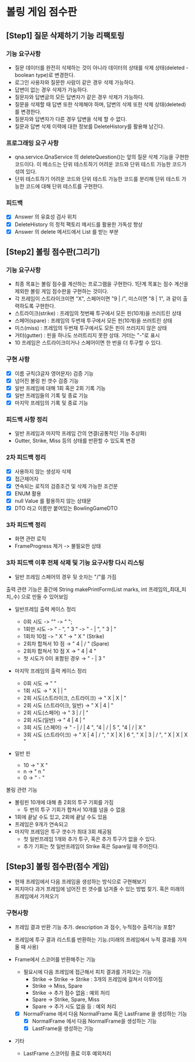 # 볼링 게임 점수판

## [Step1] 질문 삭제하기 기능 리팩토링

### 기능 요구사항

* 질문 데이터를 완전히 삭제하는 것이 아니라 데이터의 상태를 삭제 상태(deleted - boolean type)로 변경한다.
* 로그인 사용자와 질문한 사람이 같은 경우 삭제 가능하다.
* 답변이 없는 경우 삭제가 가능하다.
* 질문자와 답변글의 모든 답변자가 같은 경우 삭제가 가능하다.
* 질문을 삭제할 때 답변 또한 삭제해야 하며, 답변의 삭제 또한 삭제 상태(deleted)를 변경한다.
* 질문자와 답변자가 다른 경우 답변을 삭제 할 수 없다.
* 질문과 답변 삭제 이력에 대한 정보를 DeleteHistory를 활용해 남긴다.

### 프로그래밍 요구 사항

* qna.service.QnaService 의 deleteQuestion()는 앞의 질문 삭제 기능을 구현한 코드이다. 이 메소드는 단위 테스트하기 어려운 코드와 단위 테스트 가능한 코드가 섞여 있다.
* 단위 테스트하기 어려운 코드와 단위 테스트 가능한 코드를 분리해 단위 테스트 가능한 코드에 대해 단위 테스트를 구현한다.

### 피드백

* [X] Answer 의 유효성 검사 위치
* [X] DeleteHistory 의 정적 팩토리 메서드를 활용한 가독성 향상
* [X] Answer 의 delete 메서드에서 List<DeleteHistory> 를 받는 부분

## [Step2] 볼링 점수판(그리기)

### 기능 요구사항

* 최종 목표는 볼링 점수를 계산하는 프로그램을 구현한다. 1단계 목표는 점수 계산을 제외한 볼링 게임 점수판을 구현하는 것이다.
* 각 프레임이 스트라이크이면 "X", 스페어이면 "9 | /", 미스이면 "8 | 1", 과 같이 출력하도록 구현한다.
* 스트라이크(strike) : 프레임의 첫번째 투구에서 모든 핀(10개)을 쓰러트린 상태
* 스페어(spare) : 프레임의 두번재 투구에서 모든 핀(10개)을 쓰러트린 상태
* 미스(miss) : 프레임의 두번재 투구에서도 모든 핀이 쓰러지지 않은 상태
* 거터(gutter) : 핀을 하나도 쓰러트리지 못한 상태. 거터는 "-"로 표시
* 10 프레임은 스트라이크이거나 스페어이면 한 번을 더 투구할 수 있다.

### 구현 사항

* [X] 이름 규칙(3글자 영어문자) 검증 기능
* [X] 넘어진 볼링 핀 갯수 검증 기능
* [X] 일반 프레임에 대해 1회 혹은 2회 기록 기능
* [X] 일반 프레임들의 기록 및 종료 기능
* [X] 마지막 프레임의 기록 및 종료 기능

### 피드백 사항 정리

* 일반 프레임과 마지막 프레임 간의 연결(공통적인 기능 추상화)
* Gutter, Strike, Miss 등의 상태를 반환할 수 있도록 변경

### 2차 피드백 정리

* [X] 사용하지 않는 생성자 삭제
* [X] 접근제어자
* [X] 연속되는 로직의 검증조건 및 삭제 가능한 조건문
* [X] ENUM 활용
* [X] null Value 를 활용하지 않는 상태문
* [X] DTO 라고 이름만 붙어있는 BowlingGameDTO

### 3차 피드백 정리

* 화면 관련 로직
* FrameProgress 제거 -> 불필요한 상태

### 3차 피드백 이후 전체 삭제 및 기능 요구사항 다시 리스팅

* 일반 프레임 스페어의 경우 뒷 숫자는 "/"를 가짐

출력 관련 기능은 중간에 String makePrintForm(List<String> marks, int 프레임의_최대_피치_수) 으로 만들 수 있어보임

- 일반프레임 출력 케이스 정리
  * 0회 시도 -> "" -> "       ";
  * 1회만 시도 -> " - ", " 3 " -> " - |   ", " 3 |   "
  * 1회차 10점 -> " X " -> "   X   " (Strike)
  * 2회차 합쳐서 10 점 → " 4 | / " (Spare)
  * 2회차 합쳐서 10 점 X → " 4 | 4 "
  * 첫 시도가 0이 포함된 경우 → " - | 3 "

- 마지막 프레임의 출력 케이스 정리
  * 0회 시도 → "           "
  * 1회 시도 → " X | |   "
  * 2회 시도(스트라이크, 스트라이크) → " X | X |   "
  * 2회 시도 (스트라이크, 일반) → " X | 4 |   "
  * 2회 시도(스페어) → " 3 | / |   "
  * 2회 시도(일반) → " 4 | 4 |   "
  * 3회 시도 (스페어) → " - | / | 4 ", "4 | / | 5 ", "4 | / | X "
  * 3회 시도 (스트라이크) → " X | 4 | / ", " X | X | 6 ", " X | 3 | / ", " X | X | X "
- 일반 핀
  * 10 → " X "
  * n → " n "
  * 0 → " - "

볼링 관련 기능

* 볼링핀 10개에 대해 총 2회의 투구 기회를 가짐
  * 두 번의 투구 기회가 합쳐서 10개를 넘을 수 없음
* 1회에 끝날 수도 있고, 2회에 끝날 수도 있음
* 프레임은 9개가 연속되고
* 마지막 프레임은 투구 갯수가 최대 3회 제공됨
  * 첫 일반프레임 1개와 추가 투구, 혹은 추가 투구가 없을 수 있다.
  * 추가 기회는 첫 일반프레임이 Strike 혹은 Spare일 때 주어진다.

## [Step3] 볼링 점수판(점수 게임)

* 현재 프레임에서 다음 프레임을 생성하는 방식으로 구현해보기
* 피치마다 과거 프레임에 넘어진 핀 갯수를 넘겨줄 수 있는 방법 찾기. 혹은 미래의 프레임에서 가져오기

### 구현사항

* 프레임 결과 반환 기능 추가. description 과 점수, 누적점수 출력기능 포함?
* 프레임에 투구 결과 리스트를 반환하는 기능.(미래의 프레임에서 누적 결과를 가져올 때 사용)

* Frame에서 스코어를 반환해주는 기능
  * 필요시에 다음 프레임에 접근해서 피치 결과를 가져오는 기능
    - Strike -> Strike -> Strike : 3개의 프레임에 걸쳐서 이루어짐
    - Strike -> Miss, Spare
    - Strike -> 추가 점수 없음 : 예외 처리
    - Spare -> Strike, Spare, Miss
    - Spare -> 추가 시도 없음 등 : 예외 처리
  * [X] NormalFrame 에서 다음 NormalFrame 혹은 LastFrame 을 생성하는 기능
    * [X] NormalFrame 에서 다음 NormalFrame을 생성하는 기능
    * [X] LastFrame을 생성하는 기능

* 기타
  - LastFrame 스코어링 종료 이후 예외처리

